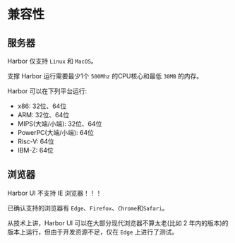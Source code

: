 # 兼容性

## 服务器

Harbor 仅支持 `Linux` 和 `MacOS`。

支撑 Harbor 运行需要最少1个 `500Mhz` 的CPU核心和最低 `30MB` 的内存。

Harbor 可以在下列平台运行:

* x86: 32位、64位
* ARM: 32位、64位
* MIPS(大端/小端): 32位、64位
* PowerPC(大端/小端): 64位
* Risc-V: 64位
* IBM-Z: 64位

## 浏览器

Harbor UI 不支持 IE 浏览器！！！

已确认支持的浏览器有 `Edge`、`Firefox`、`Chrome`和`Safari`。

从技术上讲，Harbor UI 可以在大部分现代浏览器不算太老(比如 2 年内的版本)的版本上运行，但由于开发资源不足，仅在 `Edge` 上进行了测试。
